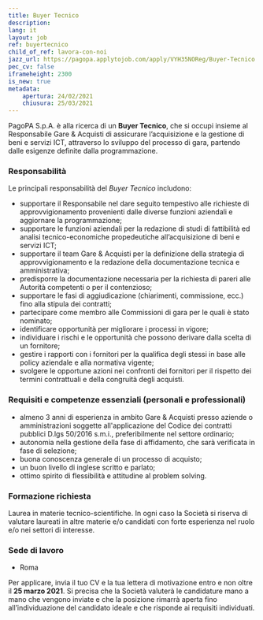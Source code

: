 ```yaml
---
title: Buyer Tecnico
description:
lang: it
layout: job
ref: buyertecnico
child_of_ref: lavora-con-noi
jazz_url: https://pagopa.applytojob.com/apply/VYH35NOReg/Buyer-Tecnico
pec_cv: false
iframeheight: 2300
is_new: true
metadata:
    apertura: 24/02/2021
    chiusura: 25/03/2021
---
```


PagoPA S.p.A. è alla ricerca di un **Buyer Tecnico**, che si occupi insieme al Responsabile Gare & Acquisti di assicurare l’acquisizione e la gestione di beni e servizi ICT, attraverso lo sviluppo del processo di gara, partendo dalle esigenze definite dalla programmazione. 


### Responsabilità

Le principali responsabilità del _Buyer Tecnico_ includono:

* supportare il Responsabile nel dare seguito tempestivo alle richieste di approvvigionamento provenienti dalle diverse funzioni aziendali e aggiornare la programmazione;
* supportare le funzioni aziendali per la redazione di studi di fattibilità ed analisi tecnico-economiche propedeutiche all’acquisizione di beni e servizi ICT;
* supportare il team Gare & Acquisti per la definizione della strategia di approvvigionamento e la redazione della documentazione tecnica e amministrativa; 
* predisporre la documentazione necessaria per la richiesta di pareri alle Autorità competenti o per il contenzioso;
* supportare le fasi di aggiudicazione (chiarimenti, commissione, ecc.) fino alla stipula dei contratti; 
* partecipare come membro alle Commissioni di gara per le quali è stato nominato;
* identificare opportunità per migliorare i processi in vigore;
* individuare i rischi e le opportunità che possono derivare dalla scelta di un fornitore;
* gestire i rapporti con i fornitori per la qualifica degli stessi in base alle policy aziendale e alla normativa vigente;
* svolgere le opportune azioni nei confronti dei fornitori per il rispetto dei termini contrattuali e della congruità degli acquisti.


### Requisiti e competenze essenziali (personali e professionali)
* almeno 3 anni di esperienza in ambito Gare & Acquisti presso aziende o amministrazioni soggette all'applicazione del Codice dei contratti pubblici D.lgs 50/2016 s.m.i., preferibilmente nel settore ordinario;
* autonomia nella gestione della fase di affidamento, che sarà verificata in fase di selezione;
* buona conoscenza generale di un processo di acquisto; 
* un buon livello di inglese scritto e parlato;
* ottimo spirito di flessibilità e attitudine al problem solving.


### Formazione richiesta
Laurea in materie tecnico-scientifiche. In ogni caso la Società si riserva di valutare laureati in altre materie e/o candidati con forte esperienza nel ruolo e/o nei settori di interesse.  


### Sede di lavoro

* Roma

Per applicare, invia il tuo CV e la tua lettera di motivazione entro e non oltre il **25 marzo 2021**. Si precisa che la Società valuterà le candidature mano a mano che vengono inviate e che la posizione rimarrà aperta fino all’individuazione del candidato ideale e che risponde ai requisiti individuati.
